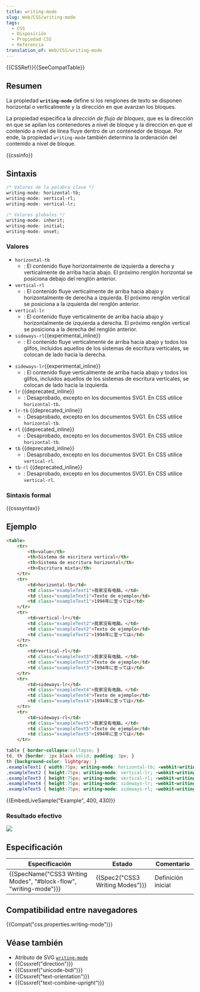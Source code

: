 ```yaml
---
title: writing-mode
slug: Web/CSS/writing-mode
tags:
  - CSS
  - Disposición
  - Propiedad CSS
  - Referencia
translation_of: Web/CSS/writing-mode
---
```


{{CSSRef}}{{SeeCompatTable}}

## Resumen

La propiedad **`writing-mode`** define si los renglones de texto se disponen horizontal o verticalmente y la dirección en que avanzan los bloques.

La propiedad especifica la _dirección de flujo de bloques_, que es la dirección en que se apilan los contenedores a nivel de bloque y la dirección en que el contenido a nivel de línea fluye dentro de un contenedor de bloque. Por ende, la propiedad `writing-mode` también determina la ordenación del contenido a nivel de bloque.

{{cssinfo}}

## Sintaxis

```css
/* Valores de la palabra clave */
writing-mode: horizontal-tb;
writing-mode: vertical-rl;
writing-mode: vertical-lr;

/* Valores globales */
writing-mode: inherit;
writing-mode: initial;
writing-mode: unset;
```

### Valores

- `horizontal-tb`
  - : El contenido fluye horizontalmente de izquierda a derecha y verticalmente de arriba hacia abajo. El próximo renglón horizontal se posiciona debajo del renglón anterior.
- `vertical-rl`
  - : El contenido fluye verticalmente de arriba hacia abajo y horizontalmente de derecha a izquierda. El próximo renglón vertical se posiciona a la izquierda del renglón anterior.
- `vertical-lr`
  - : El contenido fluye verticalmente de arriba hacia abajo y horizontalmente de izquierda a derecha. El próximo renglón vertical se posiciona a la derecha del renglón anterior.
- `sideways-rl`{{experimental_inline}}
  - : El contenido fluye verticalmente de arriba hacia abajo y todos los glifos, incluidos aquellos de los sistemas de escritura verticales, se colocan de lado hacia la derecha.

<!---->

- `sideways-lr`{{experimental_inline}}
  - : El contenido fluye verticalmente de arriba hacia abajo y todos los glifos, incluidos aquellos de los sistemas de escritura verticales, se colocan de lado hacia la izquierda.
- `lr` {{deprecated_inline}}
  - : Desaprobado, excepto en los documentos SVG1. En CSS utilice `horizontal-tb`.
- `lr-tb` {{deprecated_inline}}
  - : Desaprobado, excepto en los documentos SVG1. En CSS utilice `horizontal-tb`.
- `rl` {{deprecated_inline}}
  - : Desaprobado, excepto en los documentos SVG1. En CSS utilice `horizontal-tb`.
- `tb` {{deprecated_inline}}
  - : Desaprobado, excepto en los documentos SVG1. En CSS utilice `vertical-rl`.
- `tb-rl` {{deprecated_inline}}
  - : Desaprobado, excepto en los documentos SVG1. En CSS utilice `vertical-rl`.

### Sintaxis formal

{{csssyntax}}

## Ejemplo

```html hidden
<table>
    <tr>
        <th>value</th>
        <th>Sistema de escritura vertical</th>
        <th>Sistema de escritura horizontal</th>
        <th>Escritura mixta</th>
    </tr>
    <tr>
        <td>horizontal-tb</td>
        <td class="exampleText1">我家没有电脑。</td>
        <td class="exampleText1">Texto de ejemplo</td>
        <td class="exampleText1">1994年に至っては</td>
    </tr>
    <tr>
        <td>vertical-lr</td>
        <td class="exampleText2">我家没有电脑。</td>
        <td class="exampleText2">Texto de ejemplo</td>
        <td class="exampleText2">1994年に至っては</td>
    </tr>
    <tr>
        <td>vertical-rl</td>
        <td class="exampleText3">我家没有电脑。</td>
        <td class="exampleText3">Texto de ejemplo</td>
        <td class="exampleText3">1994年に至っては</td>
    </tr>
    <tr>
        <td>sideways-lr</td>
        <td class="exampleText4">我家没有电脑。</td>
        <td class="exampleText4">Texto de ejemplo</td>
        <td class="exampleText4">1994年に至っては</td>
    </tr>
    <tr>
        <td>sideways-rl</td>
        <td class="exampleText5">我家没有电脑。</td>
        <td class="exampleText5">Texto de ejemplo</td>
        <td class="exampleText5">1994年に至っては</td>
    </tr>
```

```css hidden
table { border-collapse:collapse; }
td, th {border: 1px black solid; padding: 3px; }
th {background-color: lightgray; }
.exampleText1 { width:75px; writing-mode: horizontal-tb; -webkit-writing-mode: horizontal-tb; -ms-writing-mode: horizontal-tb; }
.exampleText2 { height:75px; writing-mode: vertical-lr; -webkit-writing-mode: vertical-lr; -ms-writing-mode: vertical-lr; }
.exampleText3 { height:75px; writing-mode: vertical-rl; -webkit-writing-mode: vertical-rl; -ms-writing-mode: vertical-rl; }
.exampleText4 { height:75px; writing-mode: sideways-lr; -webkit-writing-mode: sideways-lr; -ms-writing-mode: sideways-lr; }
.exampleText5 { height:75px; writing-mode: sideways-rl; -webkit-writing-mode: sideways-rl; -ms-writing-mode: sideways-rl; }
```

{{EmbedLiveSample("Example", 400, 430)}}

### Resultado efectivo

![](https://mdn.mozillademos.org/files/12201/writing-mode-actual-result.png)

## Especificación

| Especificación                                                                           | Estado                                   | Comentario         |
| ---------------------------------------------------------------------------------------- | ---------------------------------------- | ------------------ |
| {{SpecName("CSS3 Writing Modes", "#block-flow", "writing-mode")}} | {{Spec2("CSS3 Writing Modes")}} | Definición inicial |

## Compatibilidad entre navegadores

{{Compat("css.properties.writing-mode")}}

## Véase también

- Atributo de SVG [`writing-mode`](/en-US/docs/Web/SVG/Attribute/writing-mode)
- {{Cssxref("direction")}}
- {{Cssxref("unicode-bidi")}}
- {{Cssxref("text-orientation")}}
- {{Cssxref("text-combine-upright")}}
